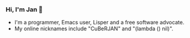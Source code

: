 ### Hi, I'm Jan 👋

* I'm a programmer, Emacs user, Lisper and a free software advocate.
* My online nicknames include "CuBeRJAN" and "(lambda () nil)".

<!--
**CuBeRJAN/CuBeRJAN** is a ✨ _special_ ✨ repository because its `README.md` (this file) appears on your GitHub profile.

Here are some ideas to get you started:

- 🔭 I’m currently working on ...
- 🌱 I’m currently learning ...
- 👯 I’m looking to collaborate on ...
- 🤔 I’m looking for help with ...
- 💬 Ask me about ...
- 📫 How to reach me: ...
- 😄 Pronouns: ...
- ⚡ Fun fact: ...
-->
